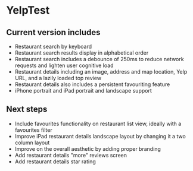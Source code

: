 # YelpTest

## Current version includes
- Restaurant search by keyboard 
- Restaurant search results display in alphabetical order
- Restaurant search includes a debounce of 250ms to reduce network requests and lighten user cognitive load
- Restaurant details including an image, address and map location, Yelp URL, and a lazily loaded top review
- Restaurant details also includes a persistent favouriting feature
- iPhone portrait and iPad portrait and landscape support

## Next steps
- Include favourites functionality on restaurant list view, ideally with a favourites filter
- Improve iPad restaurant details landscape layout by changing it a two column layout
- Improve on the overall aesthetic by adding proper branding
- Add restaurant details "more" reviews screen
- Add restaurant details star rating 
